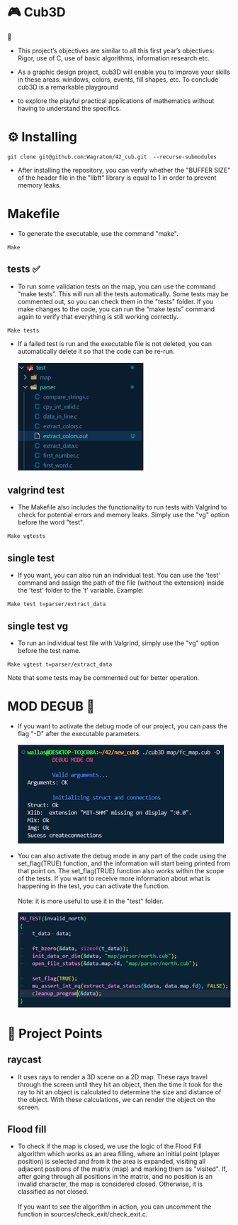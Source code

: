 # 🎮 Cub3D

📏
*	This project’s objectives are similar to all this first year’s objectives: Rigor, use of C, use of basic algorithms, information research etc.

*	As a graphic design project, cub3D will enable you to improve your skills in these areas: windows, colors, events, fill shapes, etc. To conclude cub3D is a remarkable playground

*	to explore the playful practical applications of mathematics without having to understand the specifics.

# ⚙️ Installing

```
git clone git@github.com:Wagratom/42_cub.git  --recurse-submodules
```

* After installing the repository, you can verify whether the "BUFFER SIZE" of the header file in the "libft" library is equal to 1 in order to prevent memory leaks.

# Makefile

* To generate the executable, use the command "make".
```
Make
```


## tests ✅

- To run some validation tests on the map, you can use the command "make tests". This will run all the tests automatically. Some tests may be commented out, so you can check them in the "tests" folder. If you make changes to the code, you can run the "make tests" command again to verify that everything is still working correctly.
```
Make tests
```

- If a failed test is run and the executable file is not deleted, you can automatically delete it so that the code can be re-run. <br> <br> ![error teste](.github/error_tst.png)



## valgrind test

- The Makefile also includes the functionality to run tests with Valgrind to check for potential errors and memory leaks. Simply use the "vg" option before the word "test".
```
Make vgtests
```

## single test

- If you want, you can also run an individual test. You can use the 'test' command and assign the path of the file (without the extension) inside the 'test' folder to the 't' variable. Example:
```
Make test t=parser/extract_data
```

## single test vg

- To run an individual test file with Valgrind, simply use the "vg" option before the test name.
```
Make vgtest t=parser/extract_data
```

Note that some tests may be commented out for better operation.

# MOD DEGUB 🌈

- If you want to activate the debug mode of our project, you can pass the flag "-D" after the executable parameters. <br> <br>![teste](.github/modo_debug.png)

- You can also activate the debug mode in any part of the code using the set_flag(TRUE) function, and the information will start being printed from that point on. The set_flag(TRUE) function also works within the scope of the tests. If you want to receive more information about what is happening in the test, you can activate the function. <br> <br> Note: it is more useful to use it in the "test" folder. <br> <br> ![teste](.github/set_flag_true.png)


# 📢 Project Points

<h2>raycast</h2>

*	It uses rays to render a 3D scene on a 2D map. These rays travel through the screen until they hit an object, then the time it took for the ray to hit an object is calculated to determine the size and distance of the object. With these calculations, we can render the object on the screen.

<h2>Flood fill</h2>

*	To check if the map is closed, we use the logic of the Flood Fill algorithm which works as an area filling, where an initial point (player position) is selected and from it the area is expanded, visiting all adjacent positions of the matrix (map) and marking them as "visited". If, after going through all positions in the matrix, and no position is an invalid character, the map is considered closed. Otherwise, it is classified as not closed. <br> <br> If you want to see the algorithm in action, you can uncomment the function in sources/check_exit/check_exit.c.
